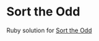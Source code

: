 # Sort the Odd
Ruby solution for [Sort the Odd](https://www.codewars.com/kata/578aa45ee9fd15ff4600090d)
